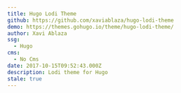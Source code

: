```yaml
---
title: Hugo Lodi Theme
github: https://github.com/xaviablaza/hugo-lodi-theme
demo: https://themes.gohugo.io/theme/hugo-lodi-theme/
author: Xavi Ablaza
ssg:
  - Hugo
cms:
  - No Cms
date: 2017-10-15T09:52:43.000Z
description: Lodi theme for Hugo
stale: true
---
```


